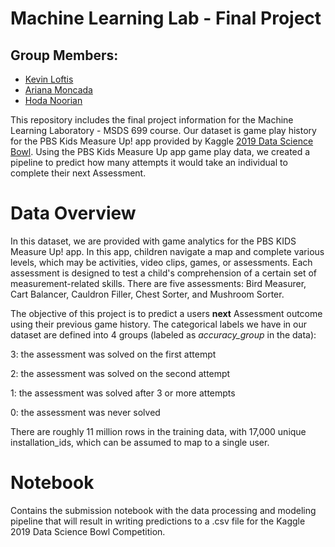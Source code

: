 # Machine Learning Lab - Final Project
## Group Members:
- [Kevin Loftis](https://github.com/loftiskg)
- [Ariana Moncada](https://github.com/arianamoncada)
- [Hoda Noorian](https://github.com/Hodanoo)

This repository includes the final project information for the Machine Learning Laboratory - MSDS 699 course.
Our dataset is game play history for the PBS Kids Measure Up! app provided by Kaggle [2019 Data Science Bowl](https://www.kaggle.com/c/data-science-bowl-2019).
Using the PBS Kids Measure Up app game play data, we created a pipeline to predict how many attempts it would take an individual to complete their next Assessment.

# Data Overview 
In this dataset, we are provided with game analytics for the PBS KIDS Measure Up! app. In this app, children navigate a map and complete various levels, which may be activities, video clips, games, or assessments. Each assessment is designed to test a child's comprehension of a certain set of measurement-related skills. There are five assessments: Bird Measurer, Cart Balancer, Cauldron Filler, Chest Sorter, and Mushroom Sorter.

The objective of this project is to predict a users **next** Assessment outcome using their previous game history. The categorical labels we have in our dataset are defined into 4 groups (labeled as *accuracy_group* in the data):

3: the assessment was solved on the first attempt

2: the assessment was solved on the second attempt

1: the assessment was solved after 3 or more attempts

0: the assessment was never solved

There are roughly 11 million rows in the training data, with 17,000 unique installation_ids, which can be assumed to map to a single user. 


# Notebook
Contains the submission notebook with the data processing and modeling pipeline that will result in writing predictions to a .csv file for the Kaggle 2019 Data Science Bowl Competition.
